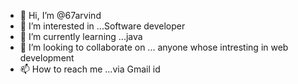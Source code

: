 - 👋 Hi, I’m @67arvind
- 👀 I’m interested in ...Software developer 
- 🌱 I’m currently learning ...java 
- 💞️ I’m looking to collaborate on ... anyone whose intresting in web development 
- 📫 How to reach me ...via Gmail id

<!---
67arvind/67arvind is a ✨ special ✨ repository because its `README.md` (this file) appears on your GitHub profile.
You can click the Preview link to take a look at your changes.
--->
